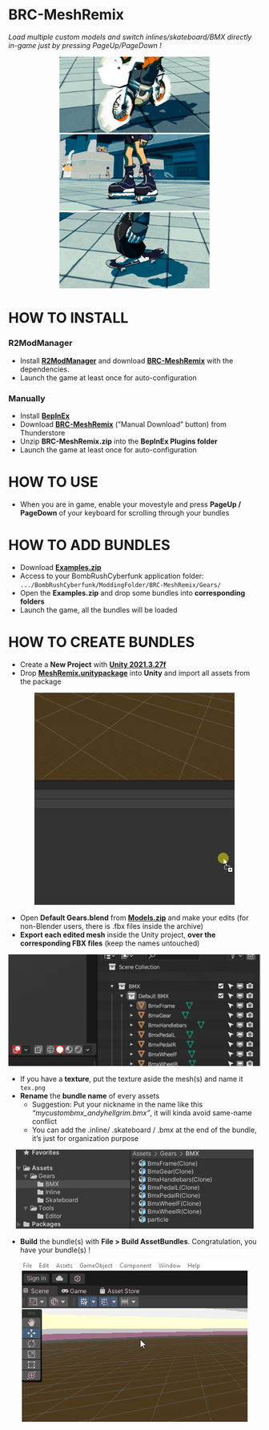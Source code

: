 # BRC-MeshRemix

*Load multiple custom models and switch inlines/skateboard/BMX directly in-game just by pressing PageUp/PageDown !*

<p align="center"><img src="RESOURCES/img/meshremix_gif1.gif" width="300"> <img src="RESOURCES/img/meshremix_gif2.gif" width="300"> <img src="RESOURCES/img/meshremix_gif3.gif" width="300"></p>

# HOW TO INSTALL

### R2ModManager

- Install [**R2ModManager**](https://lethal-league-blaze.thunderstore.io/package/ebkr/r2modman/) and download [**BRC-MeshRemix**](https://lethal-league-blaze.thunderstore.io/c/bomb-rush-cyberfunk/p/AndyLobjois/MeshRemix/) with the dependencies.
- Launch the game at least once for auto-configuration

### Manually

- Install [**BepInEx**](https://docs.bepinex.dev/articles/user_guide/installation/index.html)
- Download [**BRC-MeshRemix**](https://lethal-league-blaze.thunderstore.io/c/bomb-rush-cyberfunk/p/AndyLobjois/MeshRemix/) (”Manual Download” button) from Thunderstore
- Unzip **BRC-MeshRemix.zip** into the **BepInEx Plugins folder**
- Launch the game at least once for auto-configuration

# HOW TO USE

- When you are in game, enable your movestyle and press **PageUp / PageDown** of your keyboard for scrolling through your bundles

# HOW TO ADD BUNDLES

- Download [**Examples.zip**](RESOURCES/Examples.zip)
- Access to your BombRushCyberfunk application folder: `.../BombRushCyberfunk/ModdingFolder/BRC-MeshRemix/Gears/`
- Open the **Examples.zip** and drop some bundles into **corresponding folders**
- Launch the game, all the bundles will be loaded

# HOW TO CREATE BUNDLES

- Create a **New Project** with [**Unity 2021.3.27f**](https://unity.com/releases/editor/whats-new/2021.3.27)
- Drop [**MeshRemix.unitypackage**](RESOURCES/MeshRemix.unitypackage) into **Unity** and import all assets from the package
<p align="center"><img src="RESOURCES/img/meshremix_gif_droppackage.gif" width="400"></p>

- Open **Default Gears.blend** from [**Models.zip**](RESOURCES/Models.zip) and make your edits (for non-Blender users, there is .fbx files inside the archive)
- **Export each edited mesh** inside the Unity project, **over the corresponding FBX files** (keep the names untouched)
<p align="center"><img src="RESOURCES/img/meshremix_gif_blenderexport.gif"></p>

- If you have a **texture**, put the texture aside the mesh(s) and name it `tex.png`
- **Rename** the **bundle name** of every assets
    - Suggestion: Put your nickname in the name like this *“mycustombmx_andyhellgrim.bmx”*, it will kinda avoid same-name conflict
    - You can add the .inline/ .skateboard / .bmx at the end of the bundle, it’s just for organization purpose
<p align="center"><img src="RESOURCES/img/meshremix_gif_renamebundle.gif"></p>

- **Build** the bundle(s) with **File > Build AssetBundles**. Congratulation, you have your bundle(s) !
<p align="center"><img src="RESOURCES/img/meshremix_gif_unitybundle.gif"></p>